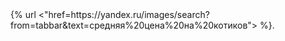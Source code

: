 <!doctype html>
<html lang="ru">
<head>
  <meta charset="utf-8" />
  <title></title>
  <link rel="href=https://yandex.ru/images/search?from=tabbar&text=средняя%20цена%20на%20котиков" />
</head>
<body>
  {% url <"href=https://yandex.ru/images/search?from=tabbar&text=средняя%20цена%20на%20котиков"> %}.
</body>
</html>
